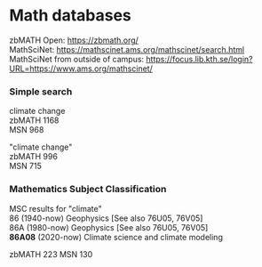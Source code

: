 # Math databases


zbMATH Open: https://zbmath.org/    
MathSciNet: https://mathscinet.ams.org/mathscinet/search.html  
MathSciNet from outside of campus:  https://focus.lib.kth.se/login?URL=https://www.ams.org/mathscinet/    


### Simple search    
climate change    
zbMATH 1168    
MSN 968    

"climate change"    
zbMATH 996    
MSN 715    

### Mathematics Subject Classification
MSC results for "climate"    
86 (1940-now) Geophysics [See also 76U05, 76V05]    
	86A (1980-now) Geophysics [See also 76U05, 76V05]    
		**86A08** (2020-now) Climate science and climate modeling    

zbMATH 223
MSN 130
